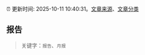 :alarm_clock: 更新时间: 2025-10-11 10:40:31。[文章来源](/README.md)、[文章分类](/TAGS.md)

## 报告


> 关键字：`报告`、`月报`




